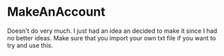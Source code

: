 # MakeAnAccount
Doesn't do very much. I just had an idea an decided to make it since I had no better ideas. Make sure that you import your own txt file if you want to try and use this.


